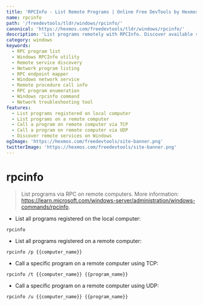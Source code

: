```yaml
---
title: 'RPCInfo - List Remote Programs | Online Free DevTools by Hexmos'
name: rpcinfo
path: '/freedevtools/tldr/windows/rpcinfo/'
canonical: 'https://hexmos.com/freedevtools/tldr/windows/rpcinfo/'
description: 'List programs remotely with RPCInfo. Discover available services on remote Windows machines for network troubleshooting. Free online tool, no registration required.'
category: windows
keywords:
  - RPC program list
  - Windows RPCInfo utility
  - Remote service discovery
  - Network program listing
  - RPC endpoint mapper
  - Windows network service
  - Remote procedure call info
  - RPC program enumeration
  - Windows rpcinfo command
  - Network troubleshooting tool
features:
  - List programs registered on local computer
  - List programs on a remote computer
  - Call a program on remote computer via TCP
  - Call a program on remote computer via UDP
  - Discover remote services on Windows
ogImage: 'https://hexmos.com/freedevtools/site-banner.png'
twitterImage: 'https://hexmos.com/freedevtools/site-banner.png'
---
```


# rpcinfo

> List programs via RPC on remote computers.
> More information: <https://learn.microsoft.com/windows-server/administration/windows-commands/rpcinfo>.

- List all programs registered on the local computer:

`rpcinfo`

- List all programs registered on a remote computer:

`rpcinfo /p {{computer_name}}`

- Call a specific program on a remote computer using TCP:

`rpcinfo /t {{computer_name}} {{program_name}}`

- Call a specific program on a remote computer using UDP:

`rpcinfo /u {{computer_name}} {{program_name}}`
